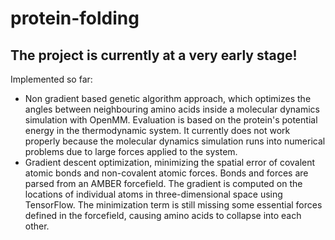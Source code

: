 # protein-folding
## The project is currently at a very early stage!

Implemented so far:
- Non gradient based genetic algorithm approach, which optimizes the angles between neighbouring amino acids inside a molecular dynamics simulation with OpenMM. Evaluation is based on the protein's potential energy in the thermodynamic system. It currently does not work properly because the molecular dynamics simulation runs into numerical problems due to large forces applied to the system.
- Gradient descent optimization, minimizing the spatial error of covalent atomic bonds and non-covalent atomic forces. Bonds and forces are parsed from an AMBER forcefield. The gradient is computed on the locations of individual atoms in three-dimensional space using TensorFlow. The minimization term is still missing some essential forces defined in the forcefield, causing amino acids to collapse into each other.
